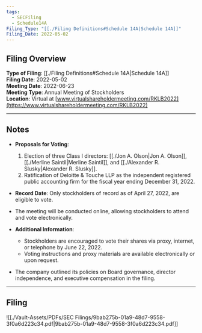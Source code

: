```yaml
---
tags:
  - SECFiling
  - Schedule14A
Filing_Type: "[[./Filing Definitions#Schedule 14A|Schedule 14A]]"
Filing_Date: 2022-05-02
---
```


## Filing Overview

**Type of Filing**: [[./Filing Definitions#Schedule 14A|Schedule 14A]]  
**Filing Date**: 2022-05-02  
**Meeting Date**: 2022-06-23  
**Meeting Type**: Annual Meeting of Stockholders  
**Location**: Virtual at [www.virtualshareholdermeeting.com/RKLB2022](https://www.virtualshareholdermeeting.com/RKLB2022)  

---

## Notes

- **Proposals for Voting**:
  1. Election of three Class I directors: [[./Jon A. Olson|Jon A. Olson]], [[./Merline Saintil|Merline Saintil]], and [[./Alexander R. Slusky|Alexander R. Slusky]].
  2. Ratification of Deloitte & Touche LLP as the independent registered public accounting firm for the fiscal year ending December 31, 2022.

- **Record Date**: Only stockholders of record as of April 27, 2022, are eligible to vote.

- The meeting will be conducted online, allowing stockholders to attend and vote electronically.

- **Additional Information**:
  - Stockholders are encouraged to vote their shares via proxy, internet, or telephone by June 22, 2022.
  - Voting instructions and proxy materials are available electronically or upon request.

- The company outlined its policies on Board governance, director independence, and executive compensation in the filing.

---

## Filing

![[./Vault-Assets/PDFs/SEC Filings/9bab275b-01a9-48d7-9558-3f0a6d223c34.pdf|9bab275b-01a9-48d7-9558-3f0a6d223c34.pdf]]
